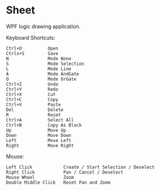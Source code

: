 Sheet
=====

WPF  logic  drawing  application.

Keyboard  Shortcuts:

    Ctrl+O          Open
    Ctrls+S         Save
    N               Mode None
    S               Mode Selection
    L               Mode Line
    A               Mode AndGate
    O               Mode OrGate
    Ctrl+Z          Undo
    Ctrl+Y          Redo
    Ctrl+X          Cut
    Ctrl+C          Copy
    Ctrl+V          Paste
    Del             Delete
    R               Reset
    Ctrl+A          Select All
    Ctrl+B          Copy As Block
    Up              Move Up
    Down            Move Down
    Left            Move Left
    Right           Move Right

Mouse:

    Left Click            Create / Start Selection / Deselect
    Right Click           Pan / Cancel / Deselect
    Mouse Wheel           Zoom
    Double Middle Click   Reset Pan and Zoom
